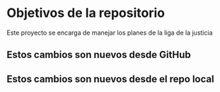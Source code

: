 # Objetivos de la repositorio

Este proyecto se encarga de manejar los planes de la liga de la justicia

## Estos cambios son nuevos desde GitHub
## Estos cambios son nuevos desde el repo local
